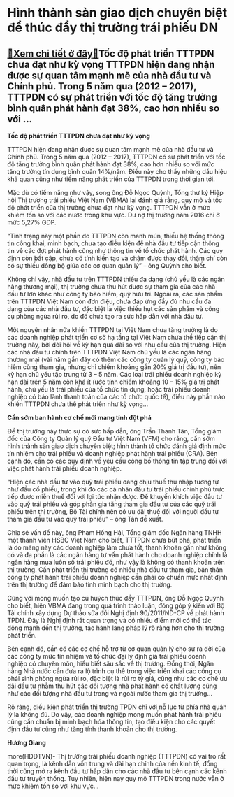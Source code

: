 Hình thành sàn giao dịch chuyên biệt để thúc đẩy thị trường trái phiếu DN
=========================================================================

[:gift:Xem chi tiết ở đây:gift:](https://hddtvn.com/hinh-thanh-san-giao-dich-chuyen-biet-de-thuc-day-thi-truong-trai-phieu-dn/)Tốc độ phát triển TTTPDN chưa đạt như kỳ vọng TTTPDN hiện đang nhận được sự quan tâm mạnh mẽ của nhà đầu tư và Chính phủ. Trong 5 năm qua (2012 – 2017), TTTPDN có sự phát triển với tốc độ tăng trưởng bình quân phát hành đạt 38%, cao hơn nhiều so với …
-----------------------------------------------------------------------------------------------------------------------------------------------------------------------------------------------------------------------------------------------------------







 






**Tốc độ phát triển TTTPDN chưa đạt như kỳ vọng**


TTTPDN hiện đang nhận được sự quan tâm mạnh mẽ của nhà đầu tư và Chính phủ. Trong 5 năm qua (2012 – 2017), TTTPDN có sự phát triển với tốc độ tăng trưởng bình quân phát hành đạt 38%, cao hơn nhiều so với mức tăng trưởng tín dụng bình quân 14%/năm. Điều này cho thấy những dấu hiệu khả quan cũng như tiềm năng phát triển của TTTPDN trong thời gian tới.


Mặc dù có tiềm năng như vậy, song ông Đỗ Ngọc Quỳnh, Tổng thư ký Hiệp hội Thị trường trái phiếu Việt Nam (VBMA) lại đánh giá rằng, quy mô và tốc độ phát triển của thị trường chưa đạt như kỳ vọng. TTTPDN vẫn ở mức khiêm tốn so với các nước trong khu vực. Dư nợ thị trường năm 2016 chỉ ở mức 5,27% GDP. 


“Tình trạng này một phần do TTTPDN còn manh mún, thiếu hệ thống thông tin công khai, minh bạch, chưa tạo điều kiện để nhà đầu tư tiếp cận thông tin về các đợt phát hành cũng như thông tin về tổ chức phát hành. Các quy định còn bất cập, chưa có tính kiến tạo và chậm được thay đổi, thậm chí còn có sự thiếu đồng bộ giữa các cơ quan quản lý” – ông Quỳnh cho biết. 


Không chỉ vậy, nhà đầu tư trên TTTPDN thiếu đa dạng (chủ yếu là các ngân hàng thương mại), thị trường chưa thu hút được sự tham gia của các nhà đầu tư lớn khác như công ty bảo hiểm, quỹ hưu trí. Ngoài ra, các sản phẩm trên TTTPDN Việt Nam còn đơn điệu, chưa đáp ứng đầy đủ nhu cầu đa dạng của các nhà đầu tư, đặc biệt là việc thiếu hụt các sản phẩm và công cụ phòng ngừa rủi ro, do đó chưa tạo ra sức hấp dẫn với nhà đầu tư.


Một nguyên nhân nữa khiến TTTPDN tại Việt Nam chưa tăng trưởng là do các doanh nghiệp phát triển cơ sở hạ tầng tại Việt Nam chưa thể tiếp cận thị trường này, bởi đòi hỏi về kỳ hạn quá dài so với nhu cầu của thị trường. Hiện các nhà đầu tư chính trên TTTPDN Việt Nam chủ yếu là các ngân hàng thương mại (vài năm gần đây có thêm các công ty quản lý quỹ, công ty bảo hiểm cũng tham gia, nhưng chỉ chiếm khoảng gần 20% giá trị đầu tư), nên kỳ hạn chủ yếu tập trung từ 3 – 5 năm. Các loại trái phiếu doanh nghiệp kỳ hạn dài trên 5 năm còn khá ít (ước tính chiếm khoảng 10 – 15% giá trị phát hành, chủ yếu là trái phiếu của tổ chức tín dụng, hoặc trái phiếu doanh nghiệp có bảo lãnh thanh toán của các tổ chức quốc tế), điều này phần nào khiến TTTPDN chưa thể phát triển như kỳ vọng…


**Cần sớm ban hành cơ chế mới mang tính đột phá** 


Để thị trường này thực sự có sức hấp dẫn, ông Trần Thanh Tân, Tổng giám đốc của Công ty Quản lý quỹ Đầu tư Việt Nam (VFM) cho rằng, cần sớm hình thành sàn giao dịch chuyên biệt; hình thành tổ chức đánh giá định mức tín nhiệm cho trái phiếu và doanh nghiệp phát hành trái phiếu (CRA). Bên cạnh đó, cần có các quy định về yêu cầu công bố thông tin tập trung đối với việc phát hành trái phiếu doanh nghiệp. 


“Hiện các nhà đầu tư vào quỹ trái phiếu đang chịu thuế thu nhập tương tự như đầu cổ phiếu, trong khi đó các cá nhân đầu tư trái phiếu chính phủ trực tiếp được miễn thuế đối với lợi tức nhận được. Để khuyến khích việc đầu tư vào quỹ trái phiếu và góp phần gia tăng tham gia đầu tư của các quỹ trái phiếu trên thị trường, Bộ Tài chính nên có ưu đãi thuế đối với người đầu tư tham gia đầu tư vào quỹ trái phiếu” – ông Tân đề xuất.


Chia sẻ vấn đề này, ông Phạm Hồng Hải, Tổng giám đốc Ngân hàng TNHH một thành viên HSBC Việt Nam cho biết, TTTPDN chưa bứt phá, phát triển là do mảng này các doanh nghiệp làm chưa tốt, thanh khoản gần như không có và đa phần là các ngân hàng tư vấn phát hành cho doanh nghiệp chính là ngân hàng mua luôn số trái phiếu đó, như vậy là không có thanh khoản trên thị trường. Cần phát triển thị trường có nhiều nhà đầu tư tham gia, bản thân công ty phát hành trái phiếu doanh nghiệp cần phải có chuẩn mực nhất định trên thị trường để đảm bảo tính minh bạch cho thị trường.


Cũng với mong muốn tạo cú huých thúc đẩy TTTPDN, ông Đỗ Ngọc Quỳnh cho biết, hiện VBMA đang trong quá trình thảo luận, đóng góp ý kiến với Bộ Tài chính xây dựng Dự thảo sửa đổi Nghị định 90/2011/ND-CP về phát hành TPDN. Đây là Nghị định rất quan trọng và có nhiều điểm mới có thể tác động mạnh đến thị trường, tạo hành lang pháp lý rõ ràng hơn cho thị trường phát triển.


Bên cạnh đó, cần có các cơ chế hỗ trợ từ cơ quan quản lý cho sự ra đời của các công ty mức tín nhiệm và tổ chức đại lý định giá trái phiếu doanh nghiệp có chuyên môn, hiểu biết sâu sắc về thị trường. Đồng thời, Ngân hàng Nhà nước cần đưa ra lộ trình cụ thể trong việc triển khai các công cụ phái sinh phòng ngừa rủi ro, đặc biệt là rủi ro tỷ giá, cũng như các cơ chế ưu đãi đầu tư nhằm thu hút các đối tượng nhà phát hành có chất lượng cũng như các đối tượng nhà đầu tư trong và ngoài nước tham gia thị trường…


Rõ ràng, điều kiện phát triển thị trường TPDN chỉ với nỗ lực từ phía nhà quản lý là không đủ. Do vậy, các doanh nghiệp mong muốn phát hành trái phiếu cũng cần chuẩn bị minh bạch hóa thông tin, tạo điều kiện cho các quyết định đầu tư cũng như tăng tính thanh khoản cho thị trường.






**Hương Giang**



more(HDDTVN)- Thị trường trái phiếu doanh nghiệp (TTTPDN) có vai trò rất quan trọng, là kênh dẫn vốn trung và dài hạn chính của nền kinh tế, đồng thời cũng mở ra kênh đầu tư hấp dẫn cho các nhà đầu tư bên cạnh các kênh đầu tư truyền thống. Tuy nhiên, hiện nay quy mô TTTPDN trong nước vẫn ở mức khiêm tốn so với khu vực…

